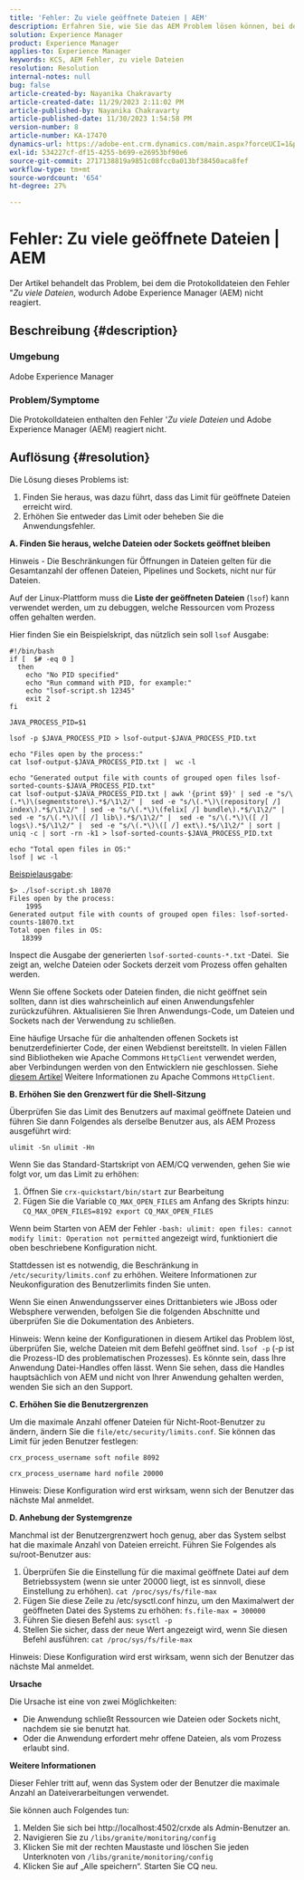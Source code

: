 ```yaml
---
title: 'Fehler: Zu viele geöffnete Dateien | AEM'
description: Erfahren Sie, wie Sie das AEM Problem lösen können, bei dem es aufgrund des Fehlers Zu viele geöffnete Dateien nicht mehr reagiert.
solution: Experience Manager
product: Experience Manager
applies-to: Experience Manager
keywords: KCS, AEM Fehler, zu viele Dateien
resolution: Resolution
internal-notes: null
bug: false
article-created-by: Nayanika Chakravarty
article-created-date: 11/29/2023 2:11:02 PM
article-published-by: Nayanika Chakravarty
article-published-date: 11/30/2023 1:54:58 PM
version-number: 8
article-number: KA-17470
dynamics-url: https://adobe-ent.crm.dynamics.com/main.aspx?forceUCI=1&pagetype=entityrecord&etn=knowledgearticle&id=62babf1c-c18e-ee11-8179-6045bd006b4b
exl-id: 534227cf-df15-4255-b699-e26953bf90e6
source-git-commit: 2717138819a9851c08fcc0a013bf38450aca8fef
workflow-type: tm+mt
source-wordcount: '654'
ht-degree: 27%

---
```


# Fehler: Zu viele geöffnete Dateien | AEM


Der Artikel behandelt das Problem, bei dem die Protokolldateien den Fehler &quot;*Zu viele Dateien*, wodurch Adobe Experience Manager (AEM) nicht reagiert.

## Beschreibung {#description}


### <b>Umgebung</b>

Adobe Experience Manager



### <b>Problem/Symptome</b>

Die Protokolldateien enthalten den Fehler &#39;*Zu viele Dateien* und Adobe Experience Manager (AEM) reagiert nicht.




## Auflösung {#resolution}


Die Lösung dieses Problems ist:

1. Finden Sie heraus, was dazu führt, dass das Limit für geöffnete Dateien erreicht wird.
2. Erhöhen Sie entweder das Limit oder beheben Sie die Anwendungsfehler.


<b>A. Finden Sie heraus, welche Dateien oder Sockets geöffnet bleiben</b>

Hinweis - Die Beschränkungen für Öffnungen in Dateien gelten für die Gesamtanzahl der offenen Dateien, Pipelines und Sockets, nicht nur für Dateien.

Auf der Linux-Plattform muss die <b>Liste der geöffneten Dateien</b> (`lsof`) kann verwendet werden, um zu debuggen, welche Ressourcen vom Prozess offen gehalten werden.

Hier finden Sie ein Beispielskript, das nützlich sein soll `lsof` Ausgabe:


```
#!/bin/bash
if [  $# -eq 0 ] 
  then
    echo "No PID specified"
    echo "Run command with PID, for example:"
    echo "lsof-script.sh 12345"
    exit 2
fi
 
JAVA_PROCESS_PID=$1
 
lsof -p $JAVA_PROCESS_PID > lsof-output-$JAVA_PROCESS_PID.txt
 
echo "Files open by the process:"
cat lsof-output-$JAVA_PROCESS_PID.txt |  wc -l
 
echo "Generated output file with counts of grouped open files lsof-sorted-counts-$JAVA_PROCESS_PID.txt"
cat lsof-output-$JAVA_PROCESS_PID.txt | awk '{print $9}' | sed -e "s/\(.*\)\(segmentstore\).*$/\1\2/" |  sed -e "s/\(.*\)\(repository[ /] index\).*$/\1\2/" | sed -e "s/\(.*\)\(felix[ /] bundle\).*$/\1\2/" |  sed -e "s/\(.*\)\([ /] lib\).*$/\1\2/" |  sed -e "s/\(.*\)\([ /] logs\).*$/\1\2/" |  sed -e "s/\(.*\)\([ /] ext\).*$/\1\2/" | sort | uniq -c | sort -rn -k1 > lsof-sorted-counts-$JAVA_PROCESS_PID.txt
 
echo "Total open files in OS:"
lsof | wc -l
```


<u>Beispielausgabe</u>:


```
$> ./lsof-script.sh 18070
Files open by the process:
    1995
Generated output file with counts of grouped open files: lsof-sorted-counts-18070.txt
Total open files in OS:
   18399
```


Inspect die Ausgabe der generierten `lsof-sorted-counts-*.txt` -Datei.  Sie zeigt an, welche Dateien oder Sockets derzeit vom Prozess offen gehalten werden.

Wenn Sie offene Sockets oder Dateien finden, die nicht geöffnet sein sollten, dann ist dies wahrscheinlich auf einen Anwendungsfehler zurückzuführen. Aktualisieren Sie Ihren Anwendungs-Code, um Dateien und Sockets nach der Verwendung zu schließen.

Eine häufige Ursache für die anhaltenden offenen Sockets ist benutzerdefinierter Code, der einen Webdienst bereitstellt. In vielen Fällen sind Bibliotheken wie Apache Commons `HttpClient` verwendet werden, aber Verbindungen werden von den Entwicklern nie geschlossen. Siehe [diesem Artikel](https://stackoverflow.com/questions/43454514/proper-usage-of-apache-httpclient-and-when-to-close-it) Weitere Informationen zu Apache Commons `HttpClient`.

<b>B. Erhöhen Sie den Grenzwert für die Shell-Sitzung</b>

Überprüfen Sie das Limit des Benutzers auf maximal geöffnete Dateien und führen Sie dann Folgendes als derselbe Benutzer aus, als AEM Prozess ausgeführt wird:

`ulimit -Sn ulimit -Hn`

Wenn Sie das Standard-Startskript von AEM/CQ verwenden, gehen Sie wie folgt vor, um das Limit zu erhöhen:

1. Öffnen Sie `crx-quickstart/bin/start` zur Bearbeitung
2. Fügen Sie die Variable `CQ_MAX_OPEN_FILES` am Anfang des Skripts hinzu:    `CQ_MAX_OPEN_FILES=8192 export CQ_MAX_OPEN_FILES`


Wenn beim Starten von AEM der Fehler `-bash: ulimit: open files: cannot modify limit: Operation not permitted` angezeigt wird, funktioniert die oben beschriebene Konfiguration nicht.

Stattdessen ist es notwendig, die Beschränkung in `/etc/security/limits.conf` zu erhöhen. Weitere Informationen zur Neukonfiguration des Benutzerlimits finden Sie unten.

Wenn Sie einen Anwendungsserver eines Drittanbieters wie JBoss oder Websphere verwenden, befolgen Sie die folgenden Abschnitte und überprüfen Sie die Dokumentation des Anbieters.

Hinweis: Wenn keine der Konfigurationen in diesem Artikel das Problem löst, überprüfen Sie, welche Dateien mit dem Befehl geöffnet sind. `lsof -p` (-p ist die Prozess-ID des problematischen Prozesses). Es könnte sein, dass Ihre Anwendung Datei-Handles offen lässt. Wenn Sie sehen, dass die Handles hauptsächlich von AEM und nicht von Ihrer Anwendung gehalten werden, wenden Sie sich an den Support.

<b>C. Erhöhen Sie die Benutzergrenzen</b>

Um die maximale Anzahl offener Dateien für Nicht-Root-Benutzer zu ändern, ändern Sie die `file/etc/security/limits.conf`. Sie können das Limit für jeden Benutzer festlegen:

`crx_process_username soft nofile 8092`

`crx_process_username hard nofile 20000`

Hinweis: Diese Konfiguration wird erst wirksam, wenn sich der Benutzer das nächste Mal anmeldet.

<b>D. Anhebung der Systemgrenze</b>

Manchmal ist der Benutzergrenzwert hoch genug, aber das System selbst hat die maximale Anzahl von Dateien erreicht. Führen Sie Folgendes als su/root-Benutzer aus:

1. Überprüfen Sie die Einstellung für die maximal geöffnete Datei auf dem Betriebssystem (wenn sie unter 20000 liegt, ist es sinnvoll, diese Einstellung zu erhöhen).
   `cat /proc/sys/fs/file-max`
2. Fügen Sie diese Zeile zu /etc/sysctl.conf hinzu, um den Maximalwert der geöffneten Datei des Systems zu erhöhen:
   `fs.file-max = 300000`
3. Führen Sie diesen Befehl aus:
   `sysctl -p`
4. Stellen Sie sicher, dass der neue Wert angezeigt wird, wenn Sie diesen Befehl ausführen:
   `cat /proc/sys/fs/file-max`


Hinweis: Diese Konfiguration wird erst wirksam, wenn sich der Benutzer das nächste Mal anmeldet.

<b>Ursache</b>

Die Ursache ist eine von zwei Möglichkeiten:

- Die Anwendung schließt Ressourcen wie Dateien oder Sockets nicht, nachdem sie sie benutzt hat.
- Oder die Anwendung erfordert mehr offene Dateien, als vom Prozess erlaubt sind.


<b>Weitere Informationen</b>

Dieser Fehler tritt auf, wenn das System oder der Benutzer die maximale Anzahl an Dateiverarbeitungen verwendet.

Sie können auch Folgendes tun:

1. Melden Sie sich bei http://localhost:4502/crxde als Admin-Benutzer an.
2. Navigieren Sie zu `/libs/granite/monitoring/config`
3. Klicken Sie mit der rechten Maustaste und löschen Sie jeden Unterknoten von `/libs/granite/monitoring/config`
4. Klicken Sie auf „Alle speichern“. Starten Sie CQ neu.
